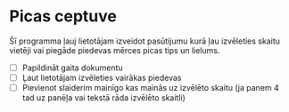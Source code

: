 # **Picas ceptuve**

Šī programma ļauj lietotājam izveidot pasūtijumu kurā ļau izvēleties skaitu vietēji vai piegāde piedevas mērces picas tips un lielums.



- [ ] Papildināt gaita dokumentu
- [ ] Ļaut lietotājam izvēleties vairākas piedevas
- [ ] Pievienot slaiderim mainīgo kas mainās uz izvēlēto skaitu (ja panem 4 tad uz panēļa vai tekstā rāda izvēlēto skaitli)
